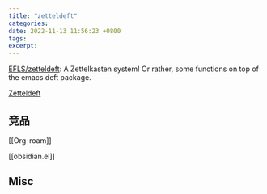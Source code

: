 ```yaml
---
title: "zetteldeft"
categories: 
date: 2022-11-13 11:56:23 +0800
tags: 
excerpt: 
---
```





[EFLS/zetteldeft](https://github.com/EFLS/zetteldeft): A Zettelkasten system! Or rather, some functions on top of the emacs deft package.

[Zetteldeft](https://www.eliasstorms.net/zetteldeft/)


## 竞品


[[Org-roam]]

[[obsidian.el]]

## Misc




